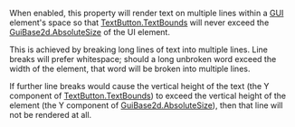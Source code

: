 When enabled, this property will render text on multiple lines within a
[GUI](https://create.roblox.com/docs/reference/engine/classes/TextButton) element's space so that [TextButton.TextBounds](https://create.roblox.com/docs/reference/engine/classes/TextButton#TextBounds) will
never exceed the [GuiBase2d.AbsoluteSize](https://create.roblox.com/docs/reference/engine/classes/GuiBase2d#AbsoluteSize) of the UI element.

This is achieved by breaking long lines of text into multiple lines. Line
breaks will prefer whitespace; should a long unbroken word exceed the
width of the element, that word will be broken into multiple lines.

If further line breaks would cause the vertical height of the text (the Y
component of [TextButton.TextBounds](https://create.roblox.com/docs/reference/engine/classes/TextButton#TextBounds)) to exceed the vertical height of the
element (the Y component of [GuiBase2d.AbsoluteSize](https://create.roblox.com/docs/reference/engine/classes/GuiBase2d#AbsoluteSize)), then that line will
not be rendered at all.